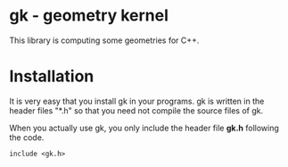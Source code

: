 # gk - geometry kernel

This library is computing some geometries for C++.

# Installation

It is very easy that you install gk in your programs. gk is written in the header files "*.h" so that you need not compile the source files of gk. 

When you actually use gk, you only include the header file **gk.h** following the code.

```cpp:Installation of gk
include <gk.h>
```